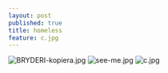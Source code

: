 ```yaml
---
layout: post
published: true
title: homeless
feature: c.jpg
---
```

![BRYDERI-kopiera.jpg]({{site.baseurl}}/assets/images/posts/BRYDERI-kopiera.jpg)
![see-me.jpg]({{site.baseurl}}/assets/images/posts/see-me.jpg)
![c.jpg]({{site.baseurl}}/assets/images/posts/c.jpg)

